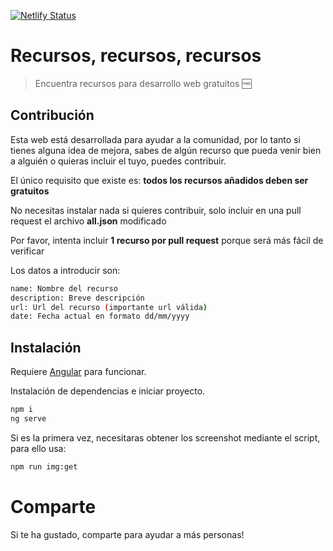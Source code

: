 [![Netlify Status](https://api.netlify.com/api/v1/badges/0bd451f1-c969-4662-9079-707691c829ed/deploy-status)](https://app.netlify.com/sites/recursosrecursosrecursos/deploys)

# Recursos, recursos, recursos

> Encuentra recursos para desarrollo web gratuitos 🆓

## Contribución

Esta web está desarrollada para ayudar a la comunidad, por lo tanto si tienes alguna idea de mejora, sabes de algún recurso que pueda venir bien a alguién o quieras incluir el tuyo, puedes contribuir.

El único requisito que existe es: **todos los recursos añadidos deben ser gratuitos**

No necesitas instalar nada si quieres contribuir, solo incluir en una pull request el archivo **all.json** modificado

Por favor, intenta incluir **1 recurso por pull request** porque será más fácil de verificar

Los datos a introducir son:

```sh
name: Nombre del recurso
description: Breve descripción
url: Url del recurso (importante url válida)
date: Fecha actual en formato dd/mm/yyyy
```

## Instalación

Requiere [Angular](https://angular.io/) para funcionar.

Instalación de dependencias e iniciar proyecto.

```sh
npm i
ng serve
```

Si es la primera vez, necesitaras obtener los screenshot mediante el script, para ello usa:

```sh
npm run img:get
```

# Comparte

Si te ha gustado, comparte para ayudar a más personas!
